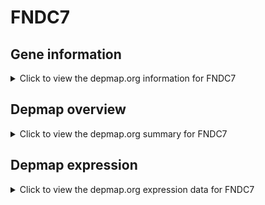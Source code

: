 <h1>FNDC7</h1>

<h2>Gene information</h2>
<details>
  <summary>Click to view the depmap.org information for FNDC7</summary>
  <iframe src="https://depmap.org/portal/gene/FNDC7?tab=about" style="border:none;width:100%;height:800px"></iframe>
</details>

<h2>Depmap overview</h2>
<details>
  <summary>Click to view the depmap.org summary for FNDC7</summary>
  <iframe src="https://depmap.org/portal/gene/FNDC7?tab=overview" style="border:none;width:100%;height:800px"></iframe>
</details>

<h2>Depmap expression</h2>
<details>
  <summary>Click to view the depmap.org expression data for FNDC7</summary>
  <iframe src="https://depmap.org/portal/gene/FNDC7?tab=characterization" style="border:none;width:100%;height:800px"></iframe>
</details>


<!--
<h2>Reactome Pathway diagram</h2>
PNAME
-->


